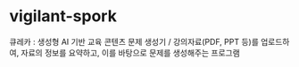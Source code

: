 # vigilant-spork
큐레카 : 생성형 AI 기반 교육 콘텐츠 문제 생성기 / 강의자료(PDF, PPT 등)를 업로드하여, 자료의 정보를 요약하고, 이를 바탕으로 문제를 생성해주는 프로그램
